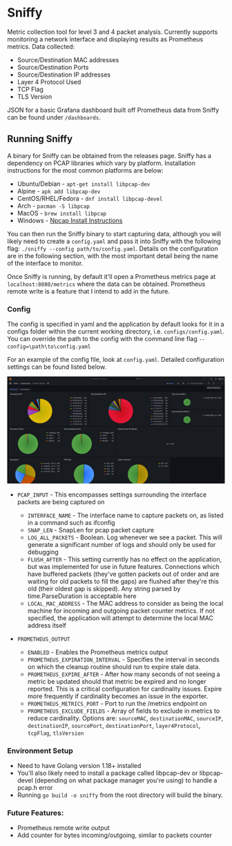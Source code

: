 # Sniffy
Metric collection tool for level 3 and 4 packet analysis. Currently supports monitoring a network interface and displaying results as Prometheus metrics.
Data collected:
- Source/Destination MAC addresses
- Source/Destination Ports
- Source/Destination IP addresses
- Layer 4 Protocol Used
- TCP Flag
- TLS Version

JSON for a basic Grafana dashboard built off Prometheus data from Sniffy can be found under `/dashboards`. 

## Running Sniffy
A binary for Sniffy can be obtained from the releases page. Sniffy has a dependency on PCAP libraries which vary by platform. Installation instructions for the most common platforms are below:

- Ubuntu/Debian - `apt-get install libpcap-dev`
- Alpine - `apk add libpcap-dev`
- CentOS/RHEL/Fedora - `dnf install libpcap-devel`
- Arch - `pacman -S libpcap`
- MacOS - `brew install libpcap`
- Windows - [Npcap Install Instructions](https://npcap.com/#download)

You can then run the Sniffy binary to start capturing data, although you will likely need to create a `config.yaml` and pass it into Sniffy with the following flag: `./sniffy --config path/to/config.yaml`. Details on the configuration are in the following section, with the most important detail being the name of the interface to monitor.

Once Sniffy is running, by default it'll open a Prometheus metrics page at `localhost:8080/metrics` where the data can be obtained. Prometheus remote write is a feature that I intend to add in the future.

### Config
The config is specified in yaml and the application by default looks for it in a configs folder within the current working directory, i.e. `configs/config.yaml`. You can override the path to the config with the command line flag `--config=\path\to\config.yaml`

For an example of the config file, look at `config.yaml`. Detailed configuration settings can be found listed below.

![Grafana Dashboard Example](https://raw.githubusercontent.com/cthiel42/sniffy/main/dashboard/Capture.JPG)

* `PCAP_INPUT` - This encompasses settings surrounding the interface packets are being captured on
  - `INTERFACE_NAME` - The interface name to capture packets on, as listed in a command such as ifconfig
  - `SNAP_LEN` - SnapLen for pcap packet capture
  - `LOG_ALL_PACKETS` - Boolean. Log whenever we see a packet. This will generate a significant number of logs and should only be used for debugging
  - `FLUSH_AFTER` - This setting currently has no effect on the application, but was implemented for use in future features. Connections which have buffered packets (they've gotten packets out of order and are waiting for old packets to fill the gaps) are flushed after they're this old (their oldest gap is skipped).  Any string parsed by time.ParseDuration is acceptable here
  - `LOCAL_MAC_ADDRESS` - The MAC address to consider as being the local machine for incoming and outgoing packet counter metrics. If not specified, the application will attempt to determine the local MAC address itself

* `PROMETHEUS_OUTPUT`
  - `ENABLED` - Enables the Prometheus metrics output
  - `PROMETHEUS_EXPIRATION_INTERVAL` - Specifies the interval in seconds on which the cleanup routine should run to expire stale data.
  - `PROMETHEUS_EXPIRE_AFTER` - After how many seconds of not seeing a metric be updated should that metric be expired and no longer reported. This is a critical configuration for cardinality issues. Expire more frequently if cardinality becomes an issue in the exporter.
  - `PROMETHEUS_METRICS_PORT` - Port to run the /metrics endpoint on
  - `PROMETHEUS_EXCLUDE_FIELDS` - Array of fields to exclude in metrics to reduce cardinality. Options are: `sourceMAC`, `destinationMAC`, `sourceIP`, `destinationIP`, `sourcePort`, `destinationPort`, `layer4Protocol`, `tcpFlag`, `tlsVersion`

### Environment Setup
- Need to have Golang version 1.18+ installed
- You'll also likely need to install a package called libpcap-dev or libpcap-devel (depending on what package manager you're using) to handle a pcap.h error
- Running `go build -o sniffy` from the root directory will build the binary.

### Future Features:
- Prometheus remote write output
- Add counter for bytes incoming/outgoing, similar to packets counter